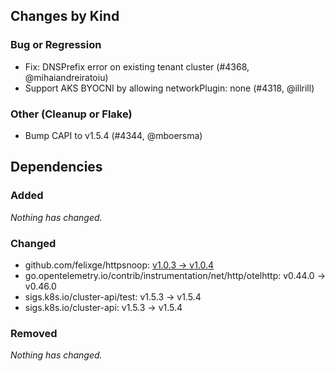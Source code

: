 ## Changes by Kind

### Bug or Regression

- Fix: DNSPrefix error on existing tenant cluster (#4368, @mihaiandreiratoiu)
- Support AKS BYOCNI by allowing networkPlugin: none (#4318, @illrill)

### Other (Cleanup or Flake)

- Bump CAPI to v1.5.4 (#4344, @mboersma)

## Dependencies

### Added
_Nothing has changed._

### Changed
- github.com/felixge/httpsnoop: [v1.0.3 → v1.0.4](https://github.com/felixge/httpsnoop/compare/v1.0.3...v1.0.4)
- go.opentelemetry.io/contrib/instrumentation/net/http/otelhttp: v0.44.0 → v0.46.0
- sigs.k8s.io/cluster-api/test: v1.5.3 → v1.5.4
- sigs.k8s.io/cluster-api: v1.5.3 → v1.5.4

### Removed
_Nothing has changed._
